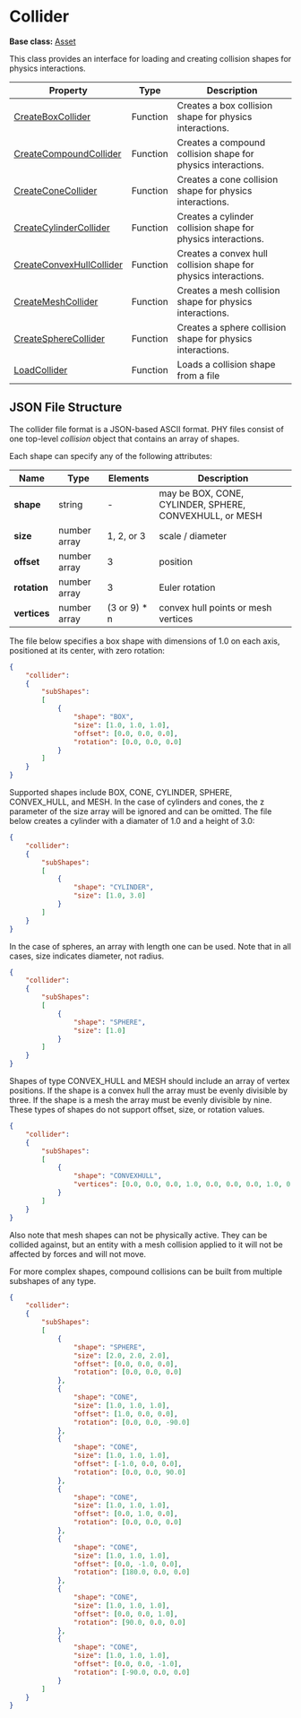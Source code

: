 # Collider

**Base class:** [Asset](Asset.md)

This class provides an interface for loading and creating collision shapes for physics interactions.

| Property | Type | Description |
| ----- | ----- | ----- |
| [CreateBoxCollider](CreateCollisionBox_FP.md) | Function | Creates a box collision shape for physics interactions. |
| [CreateCompoundCollider](CreateCompoundCollider.md) | Function | Creates a compound collision shape for physics interactions. |
| [CreateConeCollider](CreateConeCollider.md) | Function | Creates a cone collision shape for physics interactions. |
| [CreateCylinderCollider](CreateCylinderCollider.md) | Function | Creates a cylinder collision shape for physics interactions. |
| [CreateConvexHullCollider](CreateConvexHullCollider.md) | Function | Creates a convex hull collision shape for physics interactions. |
| [CreateMeshCollider](CreateMeshCollider.md) | Function | Creates a mesh collision shape for physics interactions. |
| [CreateSphereCollider](CreateSphereCollider.md) | Function | Creates a sphere collision shape for physics interactions. |
| [LoadCollider](LoadCollider.md) | Function | Loads a collision shape from a file |

## JSON File Structure

The collider file format is a JSON-based ASCII format. PHY files consist of one top-level *collision* object that contains an array of shapes.

Each shape can specify any of the following attributes:

| Name | Type | Elements | Description |
|---|---|---| --- |
| **shape** | string | - | may be BOX, CONE, CYLINDER, SPHERE, CONVEXHULL, or MESH |
| **size** | number array | 1, 2, or 3 | scale / diameter |
| **offset** | number array | 3 | position |
| **rotation** | number array | 3 | Euler rotation | 
| **vertices** | number array | (3 or 9) * n | convex hull points or mesh vertices |

The file below specifies a box shape with dimensions of 1.0 on each axis, positioned at its center, with zero rotation:
```json
{
    "collider":
    {
        "subShapes":
        [
            {
                "shape": "BOX",
                "size": [1.0, 1.0, 1.0],
                "offset": [0.0, 0.0, 0.0],
                "rotation": [0.0, 0.0, 0.0]
            }
        ]
    }
}
```
Supported shapes include BOX, CONE, CYLINDER, SPHERE, CONVEX_HULL, and MESH. In the case of cylinders and cones, the z parameter of the size array will be ignored and can be omitted. The file below creates a cylinder with a diamater of 1.0 and a height of 3.0:

```json
{
    "collider":
    {
        "subShapes":
        [
            {
                "shape": "CYLINDER",
                "size": [1.0, 3.0]
            }
        ]
    }
}
```

In the case of spheres, an array with length one can be used. Note that in all cases, size indicates diameter, not radius.

```json
{
    "collider":
    {
        "subShapes":
        [
            {
                "shape": "SPHERE",
                "size": [1.0]
            }
        ]
    }
}
```

Shapes of type CONVEX_HULL and MESH should include an array of vertex positions. If the shape is a convex hull the array must be evenly divisible by three. If the shape is a mesh the array must be evenly divisible by nine. These types of shapes do not support offset, size, or rotation values.

```json
{
    "collider":
    {
        "subShapes":
        [
            {
                "shape": "CONVEXHULL",
                "vertices": [0.0, 0.0, 0.0, 1.0, 0.0, 0.0, 0.0, 1.0, 0.0, 1.0, 1.0, 1.0]
            }
        ]
    }
}
```

Also note that mesh shapes can not be physically active. They can be collided against, but an entity with a mesh collision applied to it will not be affected by forces and will not move.

For more complex shapes, compound collisions can be built from multiple subshapes of any type.

```json
{
	"collider":
	{
		"subShapes":
		[
			{
				"shape": "SPHERE",
				"size": [2.0, 2.0, 2.0],
				"offset": [0.0, 0.0, 0.0],
				"rotation": [0.0, 0.0, 0.0]
			},
			{
				"shape": "CONE",
				"size": [1.0, 1.0, 1.0],
				"offset": [1.0, 0.0, 0.0],
				"rotation": [0.0, 0.0, -90.0]
			},
			{
				"shape": "CONE",
				"size": [1.0, 1.0, 1.0],
				"offset": [-1.0, 0.0, 0.0],
				"rotation": [0.0, 0.0, 90.0]
			},
			{
				"shape": "CONE",
				"size": [1.0, 1.0, 1.0],
				"offset": [0.0, 1.0, 0.0],
				"rotation": [0.0, 0.0, 0.0]
			},
			{
				"shape": "CONE",
				"size": [1.0, 1.0, 1.0],
				"offset": [0.0, -1.0, 0.0],
				"rotation": [180.0, 0.0, 0.0]
			},
			{
				"shape": "CONE",
				"size": [1.0, 1.0, 1.0],
				"offset": [0.0, 0.0, 1.0],
				"rotation": [90.0, 0.0, 0.0]
			},
			{
				"shape": "CONE",
				"size": [1.0, 1.0, 1.0],
				"offset": [0.0, 0.0, -1.0],
				"rotation": [-90.0, 0.0, 0.0]
			}
		]
	}
}
```
